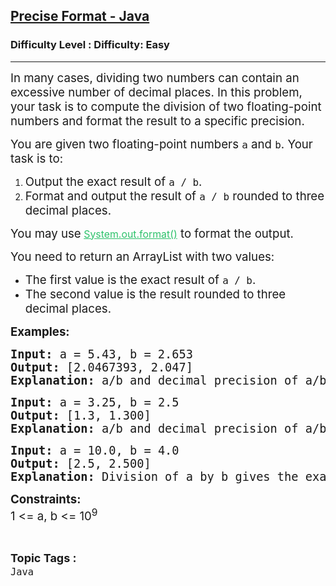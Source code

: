 <h2><a href="https://www.geeksforgeeks.org/problems/precise-fomat-java/1?page=1&category=Java&difficulty=Easy&sortBy=submissions">Precise Format - Java</a></h2><h3>Difficulty Level : Difficulty: Easy</h3><hr><div class="problems_problem_content__Xm_eO"><p><span style="font-size: 14pt;">In many cases, dividing two numbers can contain an excessive number of decimal places. In this problem, your task is to compute the division of two floating-point numbers and format the result to a specific precision.</span></p>
<p><span style="font-size: 14pt;">You are given two floating-point numbers <code>a</code> and <code>b</code>. Your task is to:</span></p>
<ol>
<li><span style="font-size: 14pt;">Output the exact result of <code>a / b</code>.</span></li>
<li><span style="font-size: 14pt;">Format and output the result of <code>a / b</code> rounded to three decimal places.</span></li>
</ol>
<p><span style="font-size: 14pt;">You may use<code><span style="font-family: -apple-system, BlinkMacSystemFont, 'Segoe UI', Roboto, Oxygen, Ubuntu, Cantarell, 'Open Sans', 'Helvetica Neue', sans-serif;">&nbsp;</span><span style="font-family: -apple-system, BlinkMacSystemFont, 'Segoe UI', Roboto, Oxygen, Ubuntu, Cantarell, 'Open Sans', 'Helvetica Neue', sans-serif; color: #2dc26b;"><a style="color: #2dc26b;" href="https://www.geeksforgeeks.org/formatted-output-in-java/">System.out.format()</a></span></code> to format the output.</span></p>
<p><span style="font-size: 14pt;">You need to return an ArrayList with two values:</span></p>
<ul>
<li><span style="font-size: 14pt;">The first value is the exact result of <code>a / b</code>.</span></li>
<li><span style="font-size: 14pt;">The second value is the result rounded to three decimal places.</span></li>
</ul>
<p><span style="font-size: 14pt;"><strong>Examples:</strong></span></p>
<pre><span style="font-size: 14pt;"><strong>Input: </strong>a = 5.43, b = 2.653
<strong>Output: </strong>[2.0467393, 2.047]<br><strong>Explanation: </strong>a/b and decimal precision of a/b up to 3 places after the decimal point are given.</span></pre>
<pre><span style="font-size: 14pt;"><strong>Input:</strong> a = 3.25, b = 2.5</span><br><span style="font-size: 14pt;"><strong>Output:</strong> [1.3, 1.300]</span><br><span style="font-size: 14pt;"><strong>Explanation: </strong>a/b and decimal precision of a/b up to 3 places after the decimal point are given.</span></pre>
<pre><span style="font-size: 14pt;"><strong>Input:</strong> a = 10.0, b = 4.0</span><br><span style="font-size: 14pt;"><strong>Output:</strong> [2.5, 2.500]</span><br><span style="font-size: 14pt;"><strong>Explanation: </strong>Division of a by b gives the exact result 2.5 and the formatted result 2.500.</span></pre>
<p><span style="font-size: 14pt;"><strong>Constraints:</strong><br>1 &lt;= a, b &lt;= 10<sup>9</sup></span></p></div><br><p><span style=font-size:18px><strong>Topic Tags : </strong><br><code>Java</code>&nbsp;
